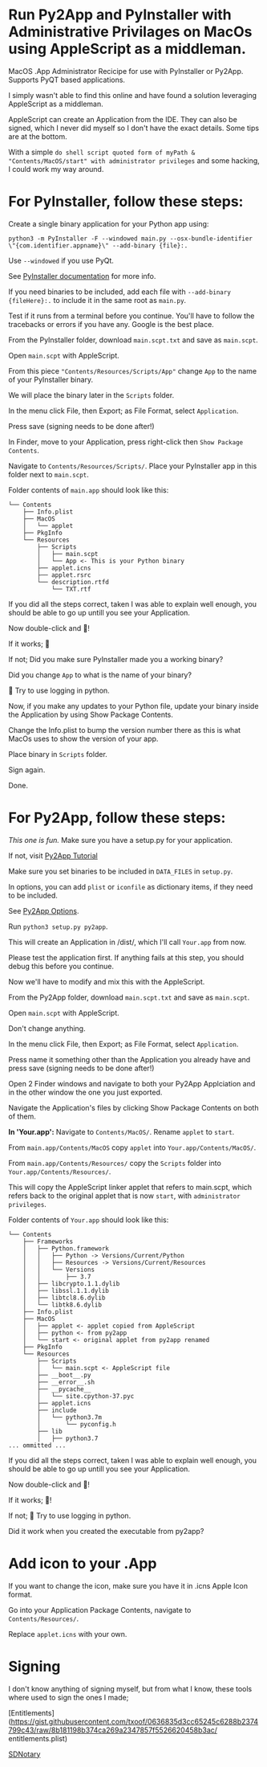 # Run Py2App and PyInstaller with Administrative Privilages on MacOs using AppleScript as a middleman.
MacOS .App Administrator Recicipe for use with PyInstaller or Py2App. Supports PyQT based applications.

I simply wasn't able to find this online and have found a solution leveraging AppleScript as a middleman.

AppleScript can create an Application from the IDE. They can also be signed, which I never did myself so I don't have the exact details. Some tips are at the bottom.

With a simple `do shell script quoted form of myPath & "Contents/MacOS/start" with administrator privileges` and some hacking, I could work my way around.

#
# For PyInstaller, follow these steps:
Create a single binary application for your Python app using:

`python3 -m PyInstaller -F --windowed main.py --osx-bundle-identifier \"{com.identifier.appname}\" --add-binary {file}:.`

Use `--windowed` if you use PyQt.

See [PyInstaller documentation](https://pyinstaller.readthedocs.io/en/stable/usage.html) for more info.

If you need binaries to be included, add each file with `--add-binary {fileHere}:.` to include it in the same root as `main.py`.

Test if it runs from a terminal before you continue. You'll have to follow the tracebacks or errors if you have any. Google is the best place.



From the PyInstaller folder, download `main.scpt.txt` and save as `main.scpt`.

Open `main.scpt` with AppleScript.

From this piece `"Contents/Resources/Scripts/App"` change `App` to the name of your PyInstaller binary.

We will place the binary later in the `Scripts` folder.

In the menu click File, then Export; as File Format, select `Application`.

Press save (signing needs to be done after!)



In Finder, move to your Application, press right-click then `Show Package Contents`.

Navigate to `Contents/Resources/Scripts/`. Place your PyInstaller app in this folder next to `main.scpt`.


Folder contents of `main.app` should look like this:
```
└── Contents
    ├── Info.plist
    ├── MacOS
    │   └── applet
    ├── PkgInfo
    └── Resources
        ├── Scripts
        │   ├── main.scpt
        │   └── App <- This is your Python binary
        ├── applet.icns
        ├── applet.rsrc
        └── description.rtfd
            └── TXT.rtf
```

If you did all the steps correct, taken I was able to explain well enough, you should be able to go up untill you see your Application.

Now double-click and 🤞!

If it works; 🎉

If not; Did you make sure PyInstaller made you a working binary?

Did you change `App` to what is the name of your binary?

🤷 Try to use logging in python.



Now, if you make any updates to your Python file, update your binary inside the Application by using Show Package Contents.

Change the Info.plist to bump the version number there as this is what MacOs uses to show the version of your app.

Place binary in `Scripts` folder.

Sign again.

Done.

#
# For Py2App, follow these steps:

*This one is fun.* Make sure you have a setup.py for your application.

If not, visit [Py2App Tutorial](https://py2app.readthedocs.io/en/latest/tutorial.html)

Make sure you set binaries to be included in `DATA_FILES` in `setup.py`.

In options, you can add `plist` or `iconfile` as dictionary items, if they need to be included.

See [Py2App Options](https://py2app.readthedocs.io/en/latest/options.html#option-reference).

Run `python3 setup.py py2app`.

This will create an Application in /dist/, which I'll call `Your.app` from now.

Please test the application first. If anything fails at this step, you should debug this before you continue.


Now we'll have to modify and mix this with the AppleScript.


From the Py2App folder, download `main.scpt.txt` and save as `main.scpt`.

Open `main.scpt` with AppleScript.

Don't change anything.

In the menu click File, then Export; as File Format, select `Application`.

Press name it something other than the Application you already have and press save (signing needs to be done after!)



Open 2 Finder windows and navigate to both your Py2App Applciation and in the other window the one you just exported.

Navigate the Application's files by clicking Show Package Contents on both of them.

**In 'Your.app':**
Navigate to `Contents/MacOS/`. Rename `applet` to `start`.

From `main.app/Contents/MacOS` copy `applet` into `Your.app/Contents/MacOS/`.

From `main.app/Contents/Resources/` copy the `Scripts` folder into `Your.app/Contents/Resources/`.

This will copy the AppleScript linker applet that refers to main.scpt, which refers back to the original applet that is now `start`, with `administrator privileges`.

Folder contents of `Your.app` should look like this:
```
└── Contents
    ├── Frameworks
    │   ├── Python.framework
    │   │   ├── Python -> Versions/Current/Python
    │   │   ├── Resources -> Versions/Current/Resources
    │   │   └── Versions
    │   │       ├── 3.7
    │   ├── libcrypto.1.1.dylib
    │   ├── libssl.1.1.dylib
    │   ├── libtcl8.6.dylib
    │   └── libtk8.6.dylib
    ├── Info.plist
    ├── MacOS
    │   ├── applet <- applet copied from AppleScript
    │   ├── python <- from py2app
    │   └── start <- original applet from py2app renamed
    ├── PkgInfo
    └── Resources
        ├── Scripts
        │   └── main.scpt <- AppleScript file
        ├── __boot__.py
        ├── __error__.sh
        ├── __pycache__
        │   └── site.cpython-37.pyc
        ├── applet.icns
        ├── include
        │   └── python3.7m
        │       └── pyconfig.h
        ├── lib
        │   ├── python3.7
... ommitted ...
```

If you did all the steps correct, taken I was able to explain well enough, you should be able to go up untill you see your Application.

Now double-click and 🤞!

If it works; 🎉!

If not; 🤷 Try to use logging in python.

Did it work when you created the executable from py2app?

#
# Add icon to your .App

If you want to change the icon, make sure you have it in .icns Apple Icon format.

Go into your Application Package Contents, navigate to `Contents/Resources/`.

Replace `applet.icns` with your own.

#
# Signing
I don't know anything of signing myself, but from what I know, these tools where used to sign the ones I made;

[Entitlements](https://gist.githubusercontent.com/txoof/0636835d3cc65245c6288b2374799c43/raw/8b181198b374ca269a2347857f5526620458b3ac/
entitlements.plist)

[SDNotary](https://latenightsw.com/sd-notary-notarizing-made-easy/)
